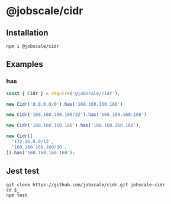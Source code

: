 # @jobscale/cidr

## Installation

```
npm i @jobscale/cidr
```

## Examples

### has

```javascript
const { Cidr } = require('@jobscale/cidr');

new Cidr('0.0.0.0/0').has('160.160.160.160')

new Cidr('160.160.160.160/32').has('160.160.160.160')

new Cidr('160.160.160.160').has('160.160.160.160');

new Cidr([
  '172.16.0.0/12',
  '160.160.160.160/30',
]).has('160.160.160.160');
```

## Jest test
```
git clone https://github.com/jobscale/cidr.git jobscale-cidr
cd $_
npm test
```
